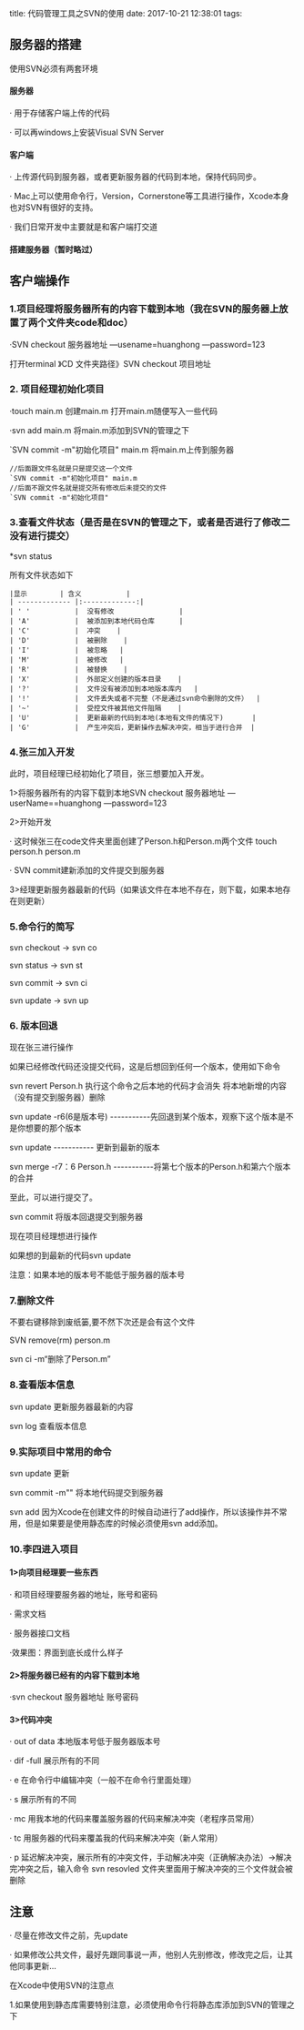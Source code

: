 title: 代码管理工具之SVN的使用
date: 2017-10-21 12:38:01
tags:



## 服务器的搭建



使用SVN必须有两套环境

#### 服务器

· 用于存储客户端上传的代码

· 可以再windows上安装Visual SVN Server

 

#### 客户端

· 上传源代码到服务器，或者更新服务器的代码到本地，保持代码同步。

· Mac上可以使用命令行，Version，Cornerstone等工具进行操作，Xcode本身也对SVN有很好的支持。

· 我们日常开发中主要就是和客户端打交道 

#### 搭建服务器（暂时略过）



## 客户端操作





### 1.项目经理将服务器所有的内容下载到本地（我在SVN的服务器上放置了两个文件夹code和doc）

·SVN checkout 服务器地址 —usename=huanghong —password=123

打开terminal 》CD 文件夹路径》SVN checkout 项目地址



### 2. 项目经理初始化项目

·touch main.m 创建main.m  打开main.m随便写入一些代码

·svn add main.m 将main.m添加到SVN的管理之下

`SVN commit -m"初始化项目" main.m 将main.m上传到服务器

```Terminal
//后面跟文件名就是只是提交这一个文件
`SVN commit -m"初始化项目" main.m
//后面不跟文件名就是提交所有修改后未提交的文件
`SVN commit -m"初始化项目"
```



### 3.查看文件状态（是否是在SVN的管理之下，或者是否进行了修改二没有进行提交）

*svn status

所有文件状态如下

```
|显示        | 含义           |
| ------------- |:-------------:|
| ' '           |  没有修改                |
| 'A'           |  被添加到本地代码仓库      |
| 'C'           |  冲突    |
| 'D'           |  被删除    |
| 'I'           |  被忽略   |
| 'M'           |  被修改   |
| 'R'           |  被替换    |
| 'X'           |  外部定义创建的版本目录    |
| '?'           |  文件没有被添加到本地版本库内   |
| '!'           |  文件丢失或者不完整（不是通过svn命令删除的文件）  |
| '~'           |  受控文件被其他文件阻隔    |
| 'U'           |  更新最新的代码到本地(本地有文件的情况下)       |
| 'G'           |  产生冲突后，更新操作去解决冲突，相当于进行合并  |
```

### 4.张三加入开发

此时，项目经理已经初始化了项目，张三想要加入开发。

1>将服务器所有的内容下载到本地SVN checkout 服务器地址 —userName==huanghong —password=123

2>开始开发

· 这时候张三在code文件夹里面创建了Person.h和Person.m两个文件 touch person.h person.m

· SVN commit建新添加的文件提交到服务器

3>经理更新服务器最新的代码（如果该文件在本地不存在，则下载，如果本地存在则更新）

### 5.命令行的简写

svn checkout -> svn co

svn status ->  svn st

svn commit -> svn ci

svn update -> svn up



### 6. 版本回退

现在张三进行操作

如果已经修改代码还没提交代码，这是后想回到任何一个版本，使用如下命令

svn revert  Person.h 执行这个命令之后本地的代码才会消失 将本地新增的内容（没有提交到服务器）删除

svn update -r6(6是版本号)       -----------先回退到某个版本，观察下这个版本是不是你想要的那个版本



svn update				     ----------- 更新到最新的版本

svn merge -r7：6 Person.h     -----------将第七个版本的Person.h和第六个版本的合并

至此，可以进行提交了。

svn commit 将版本回退提交到服务器

现在项目经理想进行操作

如果想的到最新的代码svn update

注意：如果本地的版本号不能低于服务器的版本号

### 7.删除文件

不要右键移除到废纸篓,要不然下次还是会有这个文件

SVN remove(rm) person.m

svn ci -m“删除了Person.m”



### 8.查看版本信息

svn update 更新服务器最新的内容

svn log 查看版本信息



### 9.实际项目中常用的命令

svn update                更新

svn commit -m""      将本地代码提交到服务器

svn add 因为Xcode在创建文件的时候自动进行了add操作，所以该操作并不常用，但是如果要是使用静态库的时候必须使用svn add添加。



### 10.李四进入项目

#### 1>向项目经理要一些东西

· 和项目经理要服务器的地址，账号和密码

· 需求文档

· 服务器接口文档

·效果图：界面到底长成什么样子

#### 2>将服务器已经有的内容下载到本地

·svn checkout 服务器地址 账号密码

#### 3>代码冲突

· out of data 本地版本号低于服务器版本号

· dif -full 展示所有的不同

· e 在命令行中编辑冲突（一般不在命令行里面处理）

· s 展示所有的不同

· mc 用我本地的代码来覆盖服务器的代码来解决冲突（老程序员常用）

· tc 用服务器的代码来覆盖我的代码来解决冲突（新人常用）

· p 延迟解决冲突，展示所有的冲突文件，手动解决冲突（正确解决办法）->解决完冲突之后，输入命令 svn resovled 文件夹里面用于解决冲突的三个文件就会被删除

## 注意

· 尽量在修改文件之前，先update

· 如果修改公共文件，最好先跟同事说一声，他别人先别修改，修改完之后，让其他同事更新...



在Xcode中使用SVN的注意点

1.如果使用到静态库需要特别注意，必须使用命令行将静态库添加到SVN的管理之下